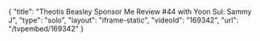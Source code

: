 {
    "title": "Theotis Beasley Sponsor Me Review #44 with Yoon Sul: Sammy J",
    "type": "solo",
    "layout": "iframe-static",
    "videoId": "169342",
    "url": "\/tvpembed\/169342"
}